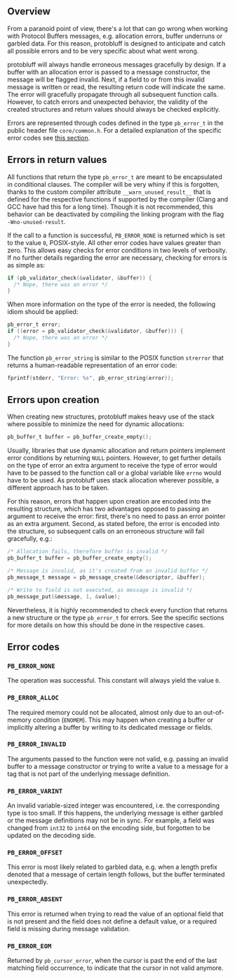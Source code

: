 ## Overview

From a paranoid point of view, there's a lot that can go wrong when working
with Protocol Buffers messages, e.g. allocation errors, buffer underruns or
garbled data. For this reason, protobluff is designed to anticipate and catch
all possible errors and to be very specific about what went wrong.

protobluff will always handle erroneous messages gracefully by design. If a
buffer with an allocation error is passed to a message constructor, the message
will be flagged invalid. Next, if a field to or from this invalid message is
written or read, the resulting return code will indicate the same. The error
will gracefully propagate through all subsequent function calls. However, to
catch errors and unexpected behavior, the validity of the created structures
and return values should always be checked explicitly.

Errors are represented through codes defined in the type `pb_error_t` in the
public header file `core/common.h`. For a detailed explanation of the specific
error codes see [this section](#error-codes).

## Errors in return values

All functions that return the type `pb_error_t` are meant to be encapsulated
in conditional clauses. The compiler will be very whiny if this is forgotten,
thanks to the custom compiler attribute `__warn_unused_result__` that is
defined for the respective functions if supported by the compiler (Clang and
GCC have had this for a long time). Though it is not recommended, this
behavior can be deactivated by compiling the linking program with the flag
`-Wno-unused-result`.

If the call to a function is successful, `PB_ERROR_NONE` is returned which is
set to the value `0`, POSIX-style. All other error codes have values greater
than zero. This allows easy checks for error conditions in two levels of
verbosity. If no further details regarding the error are necessary, checking
for errors is as simple as:

``` c
if (pb_validator_check(&validator, &buffer)) {
  /* Nope, there was an error */
}
```

When more information on the type of the error is needed, the following idiom
should be applied:

``` c
pb_error_t error;
if ((error = pb_validator_check(&validator, &buffer))) {
  /* Nope, there was an error */
}
```

The function `pb_error_string` is similar to the POSIX function `strerror`
that returns a human-readable representation of an error code:

``` c
fprintf(stderr, "Error: %s", pb_error_string(error));
```

## Errors upon creation

When creating new structures, protobluff makes heavy use of the stack where
possible to minimize the need for dynamic allocations:

``` c
pb_buffer_t buffer = pb_buffer_create_empty();
```

Usually, libraries that use dynamic allocation and return pointers implement
error conditions by returning `NULL` pointers. However, to get further details
on the type of error an extra argument to receive the type of error would have
to be passed to the function call or a global variable like `errno` would have
to be used. As protobluff uses stack allocation wherever possible, a different
approach has to be taken.

For this reason, errors that happen upon creation are encoded into the
resulting structure, which has two advantages opposed to passing an argument to
receive the error: first, there's no need to pass an error pointer as an extra
argument. Second, as stated before, the error is encoded into the structure, so
subsequent calls on an erroneous structure will fail gracefully, e.g.:

``` c
/* Allocation fails, therefore buffer is invalid */
pb_buffer_t buffer = pb_buffer_create_empty();

/* Message is invalid, as it's created from an invalid buffer */
pb_message_t message = pb_message_create(&descriptor, &buffer);

/* Write to field is not executed, as message is invalid */
pb_message_put(&message, 1, &value);
```

Nevertheless, it is highly recommended to check every function that returns a
new structure or the type `pb_error_t` for errors. See the specific sections
for more details on how this should be done in the respective cases.

## Error codes

### `PB_ERROR_NONE`

The operation was successful. This constant will always yield the value `0`.

### `PB_ERROR_ALLOC`

The required memory could not be allocated, almost only due to an out-of-memory
condition (`ENOMEM`). This may happen when creating a buffer or implicitly
altering a buffer by writing to its dedicated message or fields.

### `PB_ERROR_INVALID`

The arguments passed to the function were not valid, e.g. passing an invalid
buffer to a message constructor or trying to write a value to a message for a
tag that is not part of the underlying message definition.

### `PB_ERROR_VARINT`

An invalid variable-sized integer was encountered, i.e. the corresponding type
is too small. If this happens, the underlying message is either garbled or the
message definitions may not be in sync. For example, a field was changed from
`int32` to `int64` on the encoding side, but forgotten to be updated on the
decoding side.

### `PB_ERROR_OFFSET`

This error is most likely related to garbled data, e.g. when a length prefix
denoted that a message of certain length follows, but the buffer terminated
unexpectedly.

### `PB_ERROR_ABSENT`

This error is returned when trying to read the value of an optional field that
is not present and the field does not define a default value, or a required
field is missing during message validation.

### `PB_ERROR_EOM`

Returned by `pb_cursor_error`, when the cursor is past the end of the last
matching field occurrence, to indicate that the cursor in not valid anymore.